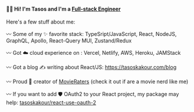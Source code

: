 #### 👋🏻 Hi! I'm Tasos and I'm a <ins>Full-stack Engineer</ins> 

Here's a few stuff about me:

〰️ Some of my ✨ favorite stack: TypeSript/JavaScript, React, NodeJS, GraphQL, Apollo, React-Query MUI, Zustand/Redux 

〰️ Got ☁️ cloud experience on : Vercel, Netlify, AWS, Heroku, JAMStack

〰️ Got a blog ✍️ writing about React/JS: <a href="https://tasoskakour.com/blog" target="_blank">https://tasoskakour.com/blog</a>

〰️ Proud 🦚 creator of <a href="https://movieraters.net" target="_blank">MovieRaters</a> (check it out if are a movie nerd like me)

〰️ If you want to add 🛡️ OAuth2 to your React project, my package may help: <a href="https://github.com/tasoskakour/react-use-oauth2">tasoskakour/react-use-oauth-2</a>


